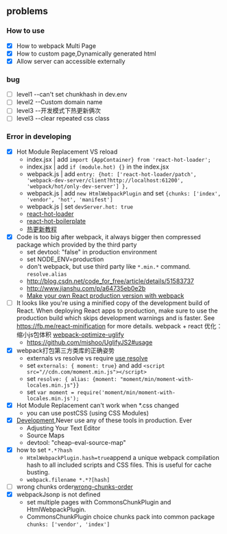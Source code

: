 ## problems


### How to use
- [x] How to webpack Multi Page
- [x] How to custom page,Dynamically generated html
- [x] Allow server can accessible externally

### bug
- [ ] level1  --can't set chunkhash in dev.env
- [ ] level2  --Custom domain name
- [ ] level3  --开发模式下热更新俩次
- [ ] level3  --clear repeated css class

### Error in developing
- [x] Hot Module Replacement VS reload
    * index.jsx | add `import {AppContainer} from 'react-hot-loader';`
    * index.jsx | add `if (module.hot) {}` in the index.jsx
    * webpack.js | add `entry: {hot: ['react-hot-loader/patch', 'webpack-dev-server/client?http://localhost:61200', 'webpack/hot/only-dev-server'] },`
    * webpack.js | add `new HtmlWebpackPlugin` and set `{chunks: ['index', 'vendor', 'hot', 'manifest']`
    * webpack.js | set `devServer.hot: true`
    * [react-hot-loader][react-hot-loader]
    * [react-hot-boilerplate][react-hot-boilerplate]
    * [热更新教程][react-hot-tutorial]
- [x] Code is too big after webpack, it always bigger then compressed package which provided by the third party
    * set devtool: "false" in production environment
    * set NODE_ENV=production
    * don't webpack, but use third party like `*.min.*` command. `resolve.alias`
    * http://blog.csdn.net/code_for_free/article/details/51583737
    * http://www.jianshu.com/p/a64735eb0e2b
    * [Make your own React production version with webpack][webpack-optimize-production]
- [ ] It looks like you're using a minified copy of the development build of React.
      When deploying React apps to production,
      make sure to use the production build which skips development warnings and is faster.
      See https://fb.me/react-minification for more details.
      webpack + react 优化：缩小js包体积 [webpack-optimize-uglify]
    * https://github.com/mishoo/UglifyJS2#usage
- [x] webpack打包第三方类库的正确姿势
    * externals vs resolve vs require [use resolve][webpack-optimize-resolve]
    * set `externals: { moment: true}` and add `<script src="//cdn.com/moment.min.js"></script>`
    * set `resolve: { alias: {moment: "moment/min/moment-with-locales.min.js"}}`
    * set `var moment = require('moment/min/moment-with-locales.min.js');`
- [x] Hot Module Replacement can't work when *.css changed
    * you can use postCSS (using CSS Modules)
- [x] [Development][webpack-development],Never use any of these tools in production. Ever
    * Adjusting Your Text Editor
    * Source Maps
    * devtool: "cheap-eval-source-map"
- [x] how to set `*.*?hash`
    * `HtmlWebpackPlugin.hash=true`append a unique webpack compilation hash to all included scripts and CSS files. This is useful for cache busting.
    * `webpack.filename *.*?[hash]`
- [ ] wrong chunks order[wrong-chunks-order]
- [x] webpackJsonp is not defined
    * set multiple pages with CommonsChunkPlugin and HtmlWebpackPlugin.
    * CommonsChunkPlugin choice chunks pack into common package  `chunks: ['vendor', 'index']`

[react-hot-loader]:https://github.com/gaearon/react-hot-loader
[react-hot-boilerplate]:https://github.com/gaearon/react-hot-boilerplate/tree/next
[react-hot-tutorial]:http://www.jianshu.com/p/941bfaf13be1
[webpack-dashboard]:https://github.com/FormidableLabs/webpack-dashboard
[webpack-development]:https://webpack.js.org/guides/development/
[webpack-optimize-resolve]:http://www.tuicool.com/articles/fQB3IjE
[webpack-optimize-uglify]:http://blog.csdn.net/code_for_free/article/details/51583737
[webpack-optimize-production]:http://dev.topheman.com/make-your-react-production-minified-version-with-webpack/
[wrong-chunks-order]:https://github.com/ampedandwired/html-webpack-plugin/issues/481
[template-option]:https://github.com/ampedandwired/html-webpack-plugin/blob/master/docs/template-option.md

